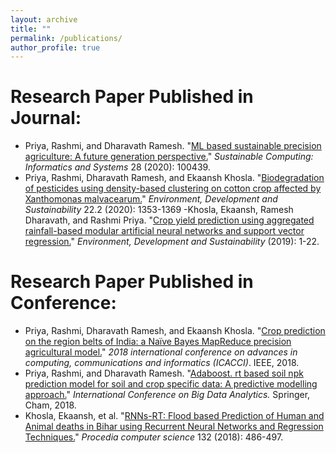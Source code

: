 ```yaml
---
layout: archive
title: ""
permalink: /publications/
author_profile: true
---
```



# Research Paper Published in Journal:
- Priya, Rashmi, and Dharavath Ramesh. "[ML based sustainable precision agriculture: A future generation perspective.](https://www.sciencedirect.com/science/article/pii/S2210537920301669?casa_token=NEb7hi9d98QAAAAA:mXHyOEQTEPdpoQYyCL1G_RXiP4nUYKIlUoC_3htG9lIAb8SlcO022aNpsu_IgJFrb77wohxbmg)" *Sustainable Computing: Informatics and Systems* 28 (2020): 100439.
- Priya, Rashmi, Dharavath Ramesh, and Ekaansh Khosla. "[Biodegradation of pesticides using density-based clustering on cotton crop affected by Xanthomonas malvacearum.](https://link.springer.com/article/10.1007/s10668-018-0251-7)" *Environment, Development and Sustainability* 22.2 (2020): 1353-1369
-Khosla, Ekaansh, Ramesh Dharavath, and Rashmi Priya. "[Crop yield prediction using aggregated rainfall-based modular artificial neural networks and support vector regression.](https://link.springer.com/article/10.1007%2Fs10668-019-00445-x)" *Environment, Development and Sustainability* (2019): 1-22.

# Research Paper Published in Conference: 
- Priya, Rashmi, Dharavath Ramesh, and Ekaansh Khosla. "[Crop prediction on the region belts of India: a Naïve Bayes MapReduce precision agricultural model.](https://ieeexplore.ieee.org/abstract/document/8554948/?casa_token=pG9vGt5wf4MAAAAA:2BjOATSdrsquOhcbucvmPVHKXuuS4iDHzQ51huVaAeLEMyT0knP_ew3KWJFmA1x5vFdBqMHkCg)" *2018 international conference on advances in computing, communications and informatics (ICACCI)*. IEEE, 2018.
- Priya, Rashmi, and Dharavath Ramesh. "[Adaboost. rt based soil npk prediction model for soil and crop specific data: A predictive modelling approach.](https://link.springer.com/chapter/10.1007/978-3-030-04780-1_22)" *International Conference on Big Data Analytics.* Springer, Cham, 2018.
- Khosla, Ekaansh, et al. "[RNNs-RT: Flood based Prediction of Human and Animal deaths in Bihar using Recurrent Neural Networks and Regression Techniques.](https://www.sciencedirect.com/science/article/pii/S1877050918307336)" *Procedia computer science* 132 (2018): 486-497.
